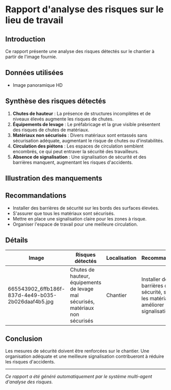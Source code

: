 # Rapport d'analyse des risques sur le lieu de travail
## Introduction
Ce rapport présente une analyse des risques détectés sur le chantier à partir de l'image fournie.

## Données utilisées
- Image panoramique HD

## Synthèse des risques détectés
1. **Chutes de hauteur** : La présence de structures incomplètes et de niveaux élevés augmente les risques de chutes.
2. **Équipements de levage** : Le préfabricage et la grue visible présentent des risques de chutes de matériaux.
3. **Matériaux non sécurisés** : Divers matériaux sont entassés sans sécurisation adéquate, augmentant le risque de chutes ou d'instabilités.
4. **Circulation des piétons** : Les espaces de circulation semblent encombrés, ce qui peut entraver la sécurité des travailleurs.
5. **Absence de signalisation** : Une signalisation de sécurité et des barrières manquent, augmentant les risques d'accidents.

## Illustration des manquements
<!-- Insertion d'images annotées ou de schémas -->

## Recommandations
- Installer des barrières de sécurité sur les bords des surfaces élevées.
- S'assurer que tous les matériaux sont sécurisés.
- Mettre en place une signalisation claire pour les zones à risque.
- Organiser l'espace de travail pour une meilleure circulation.

## Détails
| Image | Risques détectés | Localisation | Recommandations |
|-------|------------------|--------------|-----------------|
| 665543902_6ffb186f-837d-4e49-b035-2b026daaf4b5.jpg | Chutes de hauteur, équipements de levage mal sécurisés, matériaux non sécurisés | Chantier | Installer des barrières de sécurité, sécuriser les matériaux, améliorer la signalisation |

## Conclusion
Les mesures de sécurité doivent être renforcées sur le chantier. Une organisation adéquate et une meilleure signalisation contribueront à réduire les risques d'accidents.

---
*Ce rapport a été généré automatiquement par le système multi-agent d'analyse des risques.*